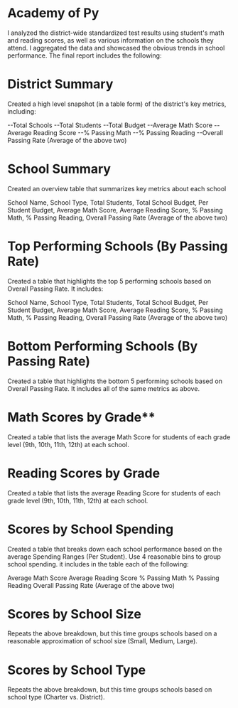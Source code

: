 #  Academy of Py
I analyzed the district-wide standardized test results using student's math and reading scores, as well as various information on the schools they attend. I aggregated the data and showcased the obvious trends in school performance.
The final report includes the following:

# District Summary

Created a high level snapshot (in a table form) of the district's key metrics, including:

--Total Schools
--Total Students
--Total Budget
--Average Math Score
--Average Reading Score
--% Passing Math
--% Passing Reading
--Overall Passing Rate (Average of the above two)

# School Summary

Created an overview table that summarizes key metrics about each school

School Name, 
School Type, 
Total Students, 
Total School Budget, 
Per Student Budget, 
Average Math Score, 
Average Reading Score, 
% Passing Math, 
% Passing Reading, 
Overall Passing Rate (Average of the above two)


# Top Performing Schools (By Passing Rate)

Created a table that highlights the top 5 performing schools based on Overall Passing Rate. It includes:

School Name, 
School Type, 
Total Students, 
Total School Budget, 
Per Student Budget, 
Average Math Score, 
Average Reading Score, 
% Passing Math, 
% Passing Reading, 
Overall Passing Rate (Average of the above two)


# Bottom Performing Schools (By Passing Rate)

Created a table that highlights the bottom 5 performing schools based on Overall Passing Rate. It includes all of the same metrics as above.


# Math Scores by Grade**

Created a table that lists the average Math Score for students of each grade level (9th, 10th, 11th, 12th) at each school.


# Reading Scores by Grade

Created a table that lists the average Reading Score for students of each grade level (9th, 10th, 11th, 12th) at each school.


# Scores by School Spending

Created a table that breaks down each school performance based on the average Spending Ranges (Per Student). Use 4 reasonable bins to group school spending. it includes in the table each of the following:

Average Math Score
Average Reading Score
% Passing Math
% Passing Reading
Overall Passing Rate (Average of the above two)

# Scores by School Size

Repeats the above breakdown, but this time groups schools based on a reasonable approximation of school size (Small, Medium, Large).


# Scores by School Type

Repeats the above breakdown, but this time groups schools based on school type (Charter vs. District).
